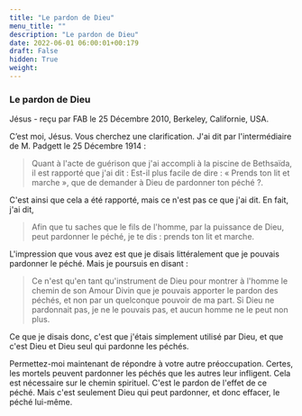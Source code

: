 ```yaml
---
title: "Le pardon de Dieu"
menu_title: ""
description: "Le pardon de Dieu"
date: 2022-06-01 06:00:01+00:179
draft: False
hidden: True
weight:
---
```

### Le pardon de Dieu

Jésus - reçu par FAB le 25 Décembre 2010, Berkeley, Californie, USA.

C’est moi, Jésus.
Vous cherchez une clarification. J'ai dit par l'intermédiaire de M. Padgett le 25 Décembre 1914 :

> Quant à l'acte de guérison que j'ai accompli à la piscine de Bethsaïda, il est rapporté que j'ai dit : Est-il plus facile de dire : « Prends ton lit et marche », que de demander à Dieu de pardonner ton péché ?. 

C'est ainsi que cela a été rapporté, mais ce n'est pas ce que j'ai dit. En fait, j'ai dit,

> Afin que tu saches que le fils de l'homme, par la puissance de Dieu, peut pardonner le péché, je te dis : prends ton lit et marche.

L'impression que vous avez est que je disais littéralement que je pouvais pardonner le péché. Mais je poursuis en disant :

> Ce n'est qu'en tant qu'instrument de Dieu pour montrer à l'homme le chemin de son Amour Divin que je pouvais apporter le pardon des péchés, et non par un quelconque pouvoir de ma part. Si Dieu ne pardonnait pas, je ne le pouvais pas, et aucun homme ne le peut non plus.

Ce que je disais donc, c'est que j'étais simplement utilisé par Dieu, et que c'est Dieu et Dieu seul qui pardonne les péchés.

Permettez-moi maintenant de répondre à votre autre préoccupation. Certes, les mortels peuvent pardonner les péchés que les autres leur infligent. Cela est nécessaire sur le chemin spirituel. C'est le pardon de l'effet de ce péché. Mais c'est seulement Dieu qui peut pardonner, et donc effacer, le péché lui-même.
